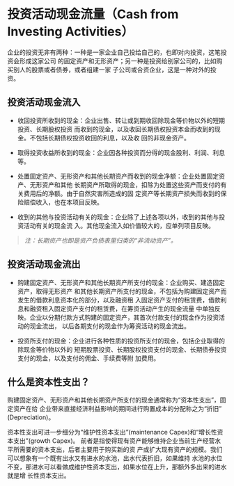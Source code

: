 # 投资活动现金流量（Cash from Investing Activities）

企业的投资无非有两种：一种是一家企业自己投给自己的，也即对内投资，这笔投资会形成这家公司
的固定资产和无形资产；另一种是投资给别家公司的，比如购买别人的股票或者债券，或者组建一家
子公司或合资企业，这是一种对外的投资。


## 投资活动现金流入

- 收回投资所收到的现金：企业出售、转让或到期收回除现金等价物以外的短期投资、长期股权投资
而收到的现金，以及收回长期债权投资本金而收到的现金。不包括长期债权投资收回的利息，以及收
回的非现金资产。

- 取得投资收益所收到的现金：企业因各种投资而分得的现金股利、利润、利息等。

- 处置固定资产、无形资产和其他长期资产而收到的现金净额：企业处置固定资产、无形资产和其他
长期资产所取得的现金，扣除为处置这些资产而支付的有关费用后的净额。由于自然灾害所造成的固
定资产等长期资产损失而收到的保险赔偿收入，也在本项目反映。

- 收到的其他与投资活动有关的现金：企业除了上述各项以外，收到的其他与投资活动有关的现金流
入。其他现金流入如价值较大的，应单列项目反映。

>*注：长期资产也即是资产负债表里归类的“非流动资产”。*

## 投资活动现金流出

- 购建固定资产、无形资产和其他长期资产所支付的现金：企业购买、建造固定资产，取得无形资产
和其他长期资产所支付的现金，不包括为购建固定资产而发生的借款利息资本化的部分，以及融资租
入固定资产支付的租赁费，借款利息和融资租入固定资产支付的租赁费，在筹资活动产生的现金流量
中单独反映。企业以分期付款方式购建的固定资产，其首次付款支付的现金作为投资活动的现金流出，
以后各期支付的现金作为筹资活动的现金流出。

- 投资所支付的现金：企业进行各种性质的投资所支付的现金，包括企业取得的除现金等价物以外的
短期股票投资、长期股权投资支付的现金、长期债券投资支付的现金，以及支付的佣金、手续费等附
加费用。

## 什么是资本性支出？

购建固定资产、无形资产和其他长期资产所支付的现金通常称为“资本性支出”，固定资产在给
企业带来直接经济利益影响的期间进行购置成本的分配称之为“折旧” (Depreciation)。

资本性支出可进一步细分为“维护性资本支出”(maintenance Capex)和“增长性资本支出”(growth Capex)。
前者是指使得现有资产能够维持企业当前生产经营水平所需要的资本支出，后者主要用于购买新的资
产或扩大现有资产的规模。我们可以想象有一个既有出水又有进水的水池，出水代表折旧，如果维持
水池的水位不变，那进水可以看做成维护性资本支出，如果水位在上升，那额外多出来的进水就是增
长性资本支出。
